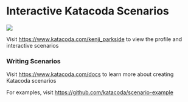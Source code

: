 # Interactive Katacoda Scenarios

[![](http://shields.katacoda.com/katacoda/kenji_parkside/count.svg)](https://www.katacoda.com/kenji_parkside "Get your profile on Katacoda.com")

Visit https://www.katacoda.com/kenji_parkside to view the profile and interactive scenarios

### Writing Scenarios
Visit https://www.katacoda.com/docs to learn more about creating Katacoda scenarios

For examples, visit https://github.com/katacoda/scenario-example
